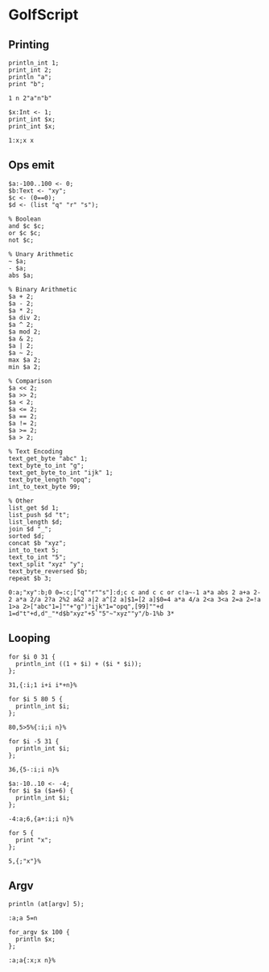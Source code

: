 # GolfScript

## Printing

```polygolf
println_int 1;
print_int 2;
println "a";
print "b";
```

```golfscript nogolf
1 n 2"a"n"b"
```

```polygolf
$x:Int <- 1;
print_int $x;
print_int $x;
```

```golfscript nogolf
1:x;x x
```

## Ops emit

```polygolf
$a:-100..100 <- 0;
$b:Text <- "xy";
$c <- (0==0);
$d <- (list "q" "r" "s");

% Boolean
and $c $c;
or $c $c;
not $c;

% Unary Arithmetic
~ $a;
- $a;
abs $a;

% Binary Arithmetic
$a + 2;
$a - 2;
$a * 2;
$a div 2;
$a ^ 2;
$a mod 2;
$a & 2;
$a | 2;
$a ~ 2;
max $a 2;
min $a 2;

% Comparison
$a << 2;
$a >> 2;
$a < 2;
$a <= 2;
$a == 2;
$a != 2;
$a >= 2;
$a > 2;

% Text Encoding
text_get_byte "abc" 1;
text_byte_to_int "g";
text_get_byte_to_int "ijk" 1;
text_byte_length "opq";
int_to_text_byte 99;

% Other
list_get $d 1;
list_push $d "t";
list_length $d;
join $d "_";
sorted $d;
concat $b "xyz";
int_to_text 5;
text_to_int "5";
text_split "xyz" "y";
text_byte_reversed $b;
repeat $b 3;

```

```golfscript nogolf
0:a;"xy":b;0 0=:c;["q""r""s"]:d;c c and c c or c!a~-1 a*a abs 2 a+a 2- 2 a*a 2/a 2?a 2%2 a&2 a|2 a^[2 a]$1=[2 a]$0=4 a*a 4/a 2<a 3<a 2=a 2=!a 1>a 2>["abc"1=]""+"g")"ijk"1="opq",[99]""+d 1=d"t"+d,d"_"*d$b"xyz"+5`"5"~"xyz""y"/b-1%b 3*
```

## Looping

```polygolf
for $i 0 31 {
  println_int ((1 + $i) + ($i * $i));
};
```

```golfscript bytes
31,{:i;1 i+i i*+n}%
```

```polygolf
for $i 5 80 5 {
  println_int $i;
};
```

```golfscript nogolf
80,5>5%{:i;i n}%
```

```polygolf
for $i -5 31 {
  println_int $i;
};
```

```golfscript nogolf
36,{5-:i;i n}%
```

```polygolf
$a:-10..10 <- -4;
for $i $a ($a+6) {
  println_int $i;
};
```

```golfscript nogolf
-4:a;6,{a+:i;i n}%
```

```polygolf
for 5 {
  print "x";
};
```

```golfscript nogolf
5,{;"x"}%
```

## Argv

```polygolf
println (at[argv] 5);
```

```golfscript nogolf
:a;a 5=n
```

```polygolf
for_argv $x 100 {
  println $x;
};
```

```golfscript nogolf
:a;a{:x;x n}%
```
